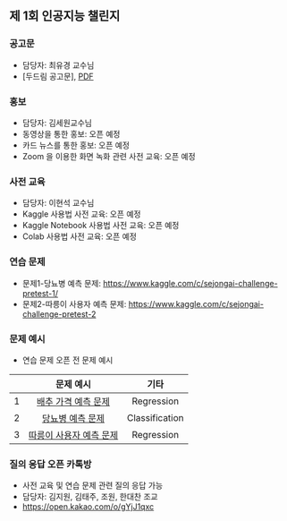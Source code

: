 ## 제 1회 인공지능 챌린지

### 공고문
- 담당자: 최유경 교수님
- [두드림 공고문], [PDF](https://github.com/SejongAI-Challenge/2020.AI.Challenge/blob/master/%E1%84%8C%E1%85%A6%201%E1%84%92%E1%85%AC%20AI%20%E1%84%8E%E1%85%A2%E1%86%AF%E1%84%85%E1%85%B5%E1%86%AB%E1%84%8C%E1%85%B5-%E1%84%8B%E1%85%A1%E1%86%AB%E1%84%82%E1%85%A2%E1%84%86%E1%85%AE%E1%86%AB.pdf)

### 홍보
- 담당자: 김세원교수님
- 동영상을 통한 홍보: 오픈 예정
- 카드 뉴스를 통한 홍보: 오픈 예정
- Zoom 을 이용한 화면 녹화 관련 사전 교육: 오픈 예정

### 사전 교육 
- 담당자: 이현석 교수님
- Kaggle 사용법 사전 교육: 오픈 예정
- Kaggle Notebook 사용법 사전 교육: 오픈 예정
- Colab 사용법 사전 교육: 오픈 예정


### 연습 문제
- 문제1-당뇨병 예측 문제: https://www.kaggle.com/c/sejongai-challenge-pretest-1/
- 문제2-따릉이 사용자 예측 문제: https://www.kaggle.com/c/sejongai-challenge-pretest-2

### 문제 예시
- 연습 문제 오픈 전 문제 예시 

| | 문제 예시 | 기타 | 
|:--:|:--:|:--:|
| 1 | [배추 가격 예측 문제](https://www.kaggle.com/c/2020-ai-exam-cabbage) | Regression |
| 2 | [당뇨병 예측 문제](https://www.kaggle.com/c/2020-ai-exam-diabetes) | Classification |
| 3 | [따릉이 사용자 예측 문제](https://www.kaggle.com/c/2020-ai-exam-biker) | Regression | 


### 질의 응답 오픈 카톡방
- 사전 교육 및 연습 문제 관련 질의 응답 가능
- 담당자: 김지원, 김태주, 조원, 한대찬 조교
- https://open.kakao.com/o/gYjJ1qxc


